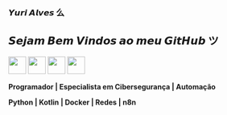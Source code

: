 ### 𝙔𝙪𝙧𝙞 𝘼𝙡𝙫𝙚𝙨 么

## 𝙎𝙚𝙟𝙖𝙢 𝘽𝙚𝙢 𝙑𝙞𝙣𝙙𝙤𝙨 𝙖𝙤 𝙢𝙚𝙪 𝙂𝙞𝙩𝙃𝙪𝙗 ツ

<div>
    <img src = "[https://icon.icepanel.io/Technology/svg/PHP.svg](https://upload.wikimedia.org/wikipedia/commons/3/35/Tux.svg)" width = "35">
    <img src = "https://icon.icepanel.io/Technology/svg/Python.svg" width = "35">
   <img src = "https://icon.icepanel.io/Technology/svg/HTML5.svg" width = "35">
   <img src = "https://icon.icepanel.io/Technology/svg/Adobe-Photoshop.svg" width = "35">
</div>

<strong>Programador | Especialista em Cibersegurança | Automação<strong>

<strong>Python | Kotlin | Docker | Redes | n8n<strong>
